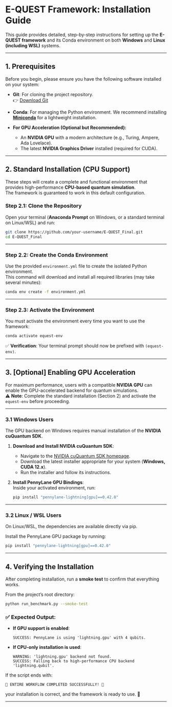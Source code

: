 # E-QUEST Framework: Installation Guide

This guide provides detailed, step-by-step instructions for setting up the **E-QUEST framework** and its Conda environment on both **Windows** and **Linux (including WSL)** systems.

---

## 1. Prerequisites

Before you begin, please ensure you have the following software installed on your system:

- **Git**: For cloning the project repository.  
  👉 [Download Git](https://git-scm.com/)  

- **Conda**: For managing the Python environment. We recommend installing **[Miniconda](https://docs.conda.io/projects/miniconda/en/latest/)** for a lightweight installation.

- **For GPU Acceleration (Optional but Recommended):**
  - An **NVIDIA GPU** with a modern architecture (e.g., Turing, Ampere, Ada Lovelace).
  - The latest **NVIDIA Graphics Driver** installed (required for CUDA).

---

## 2. Standard Installation (CPU Support)

These steps will create a complete and functional environment that provides high-performance **CPU-based quantum simulation**.  
The framework is guaranteed to work in this default configuration.

### Step 2.1: Clone the Repository

Open your terminal (**Anaconda Prompt** on Windows, or a standard terminal on Linux/WSL) and run:

```bash
git clone https://github.com/your-username/E-QUEST_Final.git
cd E-QUEST_Final
```

---

### Step 2.2: Create the Conda Environment

Use the provided `environment.yml` file to create the isolated Python environment.  
This command will download and install all required libraries (may take several minutes):

```bash
conda env create -f environment.yml
```

---

### Step 2.3: Activate the Environment

You must activate the environment every time you want to use the framework:

```bash
conda activate equest-env
```

✅ **Verification**: Your terminal prompt should now be prefixed with `(equest-env)`.  

---

## 3. [Optional] Enabling GPU Acceleration

For maximum performance, users with a compatible **NVIDIA GPU** can enable the GPU-accelerated backend for quantum simulations.  
⚠️ **Note**: Complete the standard installation (Section 2) and activate the `equest-env` before proceeding.

---

### 3.1 Windows Users

The GPU backend on Windows requires manual installation of the **NVIDIA cuQuantum SDK**.

1. **Download and Install NVIDIA cuQuantum SDK**:
   - Navigate to the [NVIDIA cuQuantum SDK homepage](https://developer.nvidia.com/cuquantum-sdk).
   - Download the latest installer appropriate for your system (**Windows, CUDA 12.x**).
   - Run the installer and follow its instructions.

2. **Install PennyLane GPU Bindings**:  
   Inside your activated environment, run:

   ```bash
   pip install "pennylane-lightning[gpu]==0.42.0"
   ```

---

### 3.2 Linux / WSL Users

On Linux/WSL, the dependencies are available directly via pip.

Install the PennyLane GPU package by running:

```bash
pip install "pennylane-lightning[gpu]==0.42.0"
```

---

## 4. Verifying the Installation

After completing installation, run a **smoke test** to confirm that everything works.

From the project’s root directory:

```bash
python run_benchmark.py --smoke-test
```

### ✅ Expected Output:

- **If GPU support is enabled**:
  ```
  SUCCESS: PennyLane is using 'lightning.gpu' with 4 qubits.
  ```

- **If CPU-only installation is used**:
  ```
  WARNING: 'lightning.gpu' backend not found.
  SUCCESS: Falling back to high-performance CPU backend 'lightning.qubit'.
  ```

If the script ends with:

```
🎉 ENTIRE WORKFLOW COMPLETED SUCCESSFULLY! 🎉
```

your installation is correct, and the framework is ready to use. 🚀

---
